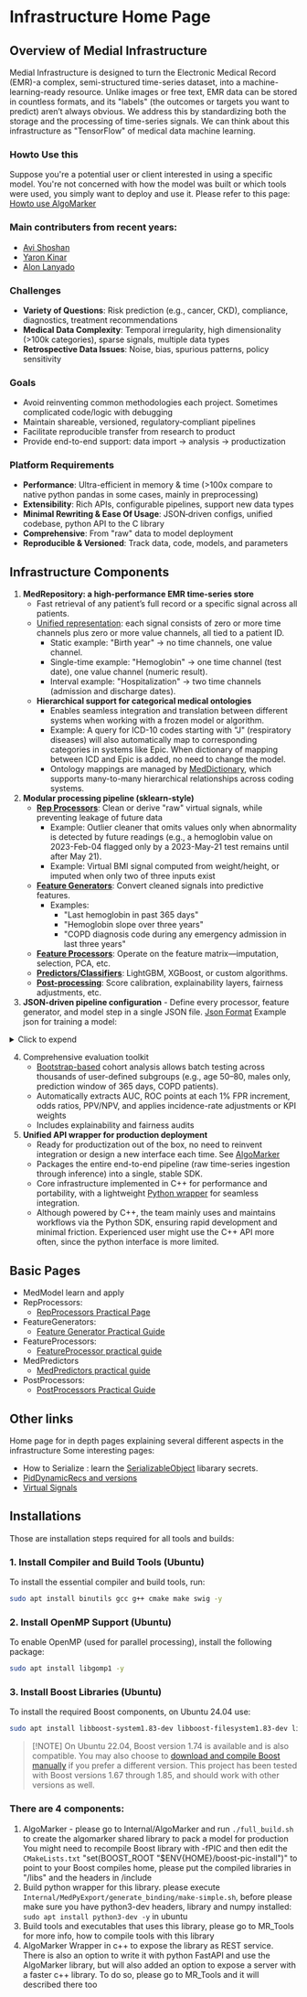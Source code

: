 # Infrastructure Home Page

## Overview of Medial Infrastructure
Medial Infrastructure is designed to turn the Electronic Medical Record (EMR)-a complex, semi-structured time-series dataset, into a machine-learning-ready resource. Unlike images or free text, EMR data can be stored in countless formats, and its "labels" (the outcomes or targets you want to predict) aren’t always obvious. We address this by standardizing both the storage and the processing of time-series signals.
We can think about this infrastructure as "TensorFlow" of medical data machine learning. 

### Howto Use this
Suppose you're a potential user or client interested in using a specific model.
You're not concerned with how the model was built or which tools were used, you simply want to deploy and use it.
Please refer to this page: [Howto use AlgoMarker](AlgoMarkers/Howto%20Use%20AlgoMarker)

### Main contributers from recent years:
- [Avi Shoshan](https://www.linkedin.com/in/avi-shoshan-a684933b/)
- [Yaron Kinar](https://www.linkedin.com/in/yaron-kinar-il/)
- [Alon Lanyado](https://www.linkedin.com/in/lanyado/)

### Challenges
- **Variety of Questions**: Risk prediction (e.g., cancer, CKD), compliance, diagnostics, treatment recommendations
- **Medical Data Complexity**: Temporal irregularity, high dimensionality (>100k categories), sparse signals, multiple data types
- **Retrospective Data Issues**: Noise, bias, spurious patterns, policy sensitivity

### Goals
- Avoid reinventing common methodologies each project. Sometimes complicated code/logic with debugging
- Maintain shareable, versioned, regulatory‑compliant pipelines
- Facilitate reproducible transfer from research to product
- Provide end-to-end support: data import → analysis → productization

### Platform Requirements
- **Performance**: Ultra-efficient in memory & time (>100x compare to native python pandas in some cases, mainly in preprocessing)
- **Extensibility**: Rich APIs, configurable pipelines, support new data types
- **Minimal Rewriting & Ease Of Usage**: JSON‑driven configs, unified codebase, python API to the C library
- **Comprehensive**: From "raw" data to model deployment
- **Reproducible & Versioned**: Track data, code, models, and parameters

## Infrastructure Components
1. **MedRepository: a high-performance EMR time-series store**
    * Fast retrieval of any patient’s full record or a specific signal across all patients.
    * [Unified representation](00.InfraMed%20Library%20page/Generic%20(Universal)%20Signal%20Vectors): each signal consists of zero or more time channels plus zero or more value channels, all tied to a patient ID.
        - Static example: "Birth year" → no time channels, one value channel.
        - Single-time example: "Hemoglobin" → one time channel (test date), one value channel (numeric result).
        - Interval example: "Hospitalization" → two time channels (admission and discharge dates).
    * **Hierarchical support for categorical medical ontologies** 
        - Enables seamless integration and translation between different systems when working with a frozen model or algorithm. 
        - Example: A query for ICD-10 codes starting with "J" (respiratory diseases) will also automatically map to corresponding categories in systems like Epic. When dictionary of mapping between ICD and Epic is added, no need to change the model. 
        - Ontology mappings are managed by [MedDictionary](00.InfraMed%20Library%20page/MedDictionary), which supports many-to-many hierarchical relationships across coding systems.
2. **Modular processing pipeline (sklearn-style)**
    * **[Rep Processors](01.Rep%20Processors%20Practical%20Guide/)**: Clean or derive "raw" virtual signals, while preventing leakage of future data
        - Example: Outlier cleaner that omits values only when abnormality is detected by future readings (e.g., a hemoglobin value on 2023-Feb-04 flagged only by a 2023-May-21 test remains until after May 21).
        - Example: Virtual BMI signal computed from weight/height, or imputed when only two of three inputs exist
    * **[Feature Generators](MedProcessTools%20Library/FeatureGenerator/)**: Convert cleaned signals into predictive features.
        - Examples:
            * "Last hemoglobin in past 365 days"
            * "Hemoglobin slope over three years"
            * "COPD diagnosis code during any emergency admission in last three years"
    * **[Feature Processors](02.Feature%20Generator%20Practical%20Guide/)**: Operate on the feature matrix—imputation, selection, PCA, etc. 
    * **[Predictors/Classifiers](04.MedAlgo%20Library/)**: LightGBM, XGBoost, or custom algorithms.
    * **[Post-processing](05.PostProcessors%20Practical%20Guide/)**: Score calibration, explainability layers, fairness adjustments, etc.
3. **JSON-driven pipeline configuration** - Define every processor, feature generator, and model step in a single JSON file. [Json Format](MedModel%20json%20format)
    Example json for training a model:

<details>
       <summary>Click to expend</summary>


```json title="example json"
   {
	"model_json_version": "2",
	"serialize_learning_set": "0",
	"model_actions": [
		"json:full_rep_processors.json", // Import a json from current folder with other componenets - in this case, outlier cleaners, signal panel completers, etc.
    // Features
		{
			"action_type": "feat_generator",
			"fg_type": "age"
		},
		{
			"action_type": "feat_generator",
			"fg_type": "gender"
		},
		{
			"action_type": "feat_generator",
			"fg_type": "unified_smoking",
			"tags": "smoking",
			"smoking_features": "Current_Smoker, Ex_Smoker, Unknown_Smoker, Never_Smoker, Passive_Smoker, Smok_Days_Since_Quitting , Smok_Pack_Years_Max, Smok_Pack_Years_Last,Smoking_Years,Smoking_Intensity"
		},
		// Cancers in Dx
		{
			"action_type": "feat_generator",
			"fg_type": "basic",
			"type": "category_set",
			"window": [
				"win_from=0;win_to=10950"
			],
			"time_unit": "Days",
			"sets": [
				"ICD9_CODE:140-149,ICD9_CODE:150-159,ICD9_CODE:160-165,ICD9_CODE:170,ICD9_CODE:171,ICD9_CODE:172,ICD9_CODE:174,ICD9_CODE:175,ICD9_CODE:176,ICD9_CODE:179-189,ICD9_CODE:200-208,ICD9_CODE:209.0,ICD9_CODE:209.1,ICD9_CODE:209.2,ICD9_CODE:290.3,ICD9_CODE:230-234"
			],
			"signal": "ICD9_Diagnosis",
			"in_set_name": "Cancers"
		},
    // Statistical features - will take: last, average, min, max, etc. for each time window: 0-180, 0-365. 365-730, 0-1095 prior prediction day in days and for each signal: Hemoglobin, WBC...
    // In total will create: 8*4*4 = 128 features
		{
			"action_type": "feat_generator",
			"fg_type": "basic",
			"type": [
				"last",
				"last_delta",
				"avg",
				"max",
				"min",
				"std",
				"slope",
				"range_width"
			],
			"window": [
				"win_from=0;win_to=180",
				"win_from=0;win_to=365",
				"win_from=365;win_to=730",
				"win_from=0;win_to=1095"
			],
			"time_unit": "Days",
			"tags": "labs_and_measurements,need_imputer,need_norm",
			"signal": [
				"Hemoglobin",
				"WBC",
				"Platelets",
				"Albumin"
			]
		},
		{
			"action_type": "feat_generator",
			"fg_type": "basic",
			"type": [
				"last_time"
			],
			"window": [
				"win_from=0;win_to=180",
				"win_from=0;win_to=365",
				"win_from=365;win_to=730",
				"win_from=0;win_to=1095"
			],
			"time_unit": "Days",
			"tags": "labs_and_measurements,need_imputer,need_norm",
			//Take only panels - to remove repititions:
			"signal": [
				"BMI",
				"Creatinine",
				"WBC",
				"Cholesterol",
				"Glucose",
				"Hemoglobin",
				"Albumin"
			]
		},
		{
			"action_type": "feat_generator",
			"fg_type": "category_depend",
			"signal": "DIAGNOSIS",
			"window": [
				"win_from=0;win_to=10950;tags=numeric.win_0_10950",
				"win_from=0;win_to=365;tags=numeric.win_0_365"
			],
			"time_unit_win": "Days",
			"regex_filter": "ICD10_CODE:.*",
			"min_age": "40",
			"max_age": "90",
			"age_bin": "5",
			"min_code_cnt": "200",
			"fdr": "0.01",
			"lift_below": "0.7",
			"lift_above": "1.3",
			"stat_metric": "mcnemar",
			"max_depth": "50",
			"max_parents": "100",
			"use_fixed_lift": "1",
			"sort_by_chi": "1",
			"verbose": "1",
			"take_top": "50"
		},
		// Feature selector to remove features with 99.9% same value, there are other options, like lasso, by model importance, etc.
		{
			"action_type": "fp_set",
			"members": [
				{
					"fp_type": "remove_deg",
					"percentage": "0.999"
				}
			]
		},
		// Imputer - simple choise of choosing median value by stratifying to age, gender and smoking status - will commit for all features with "need_imputer" tag
		{
			"action_type": "fp_set",
			"members": [
				{
					"fp_type": "imputer",
					"strata": "Age,40,100,5:Gender,1,2,1:Current_Smoker,0,1,1:Ex_Smoker,0,1,1",
					"moment_type": "median",
					"tag": "need_imputer",
					"duplicate": "1"
				}
			]
		},
		// Normalizer - will commit for all features with "need_imputer" tag
		{
			"action_type": "fp_set",
			"members": [
				{
					"fp_type": "normalizer",
					"resolution_only": "0",
					"resolution": "5",
					"tag": "need_norm",
					"duplicate": "1"
				}
			]
		}
	],
	"predictor": "xgb",
	"predictor_params": "tree_method=auto;booster=gbtree;objective=binary:logistic;eta=0.050;alpha=0.000;lambda=0.010;gamma=0.010;max_depth=6;colsample_bytree=0.800;colsample_bylevel=1.000;min_child_weight=10;num_round=200;subsample=0.800" }
```

</details>



4. Comprehensive evaluation toolkit
    * [Bootstrap-based](/Medial%20Tools/bootstrap_app/) cohort analysis allows batch testing across thousands of user-defined subgroups (e.g., age 50–80, males only, prediction window of 365 days, COPD patients).
    * Automatically extracts AUC, ROC points at each 1% FPR increment, odds ratios, PPV/NPV, and applies incidence-rate adjustments or KPI weights
    * Includes explainability and fairness audits
5. **Unified API wrapper for production deployment**
    * Ready for productization out of the box, no need to reinvent integration or design a new interface each time. See [AlgoMarker](AlgoMarkers/)
    * Packages the entire end-to-end pipeline (raw time-series ingestion through inference) into a single, stable SDK.
    * Core infrastructure implemented in C++ for performance and portability, with a lightweight [Python wrapper](/Python) for seamless integration.
    * Although powered by C++, the team mainly uses and maintains workflows via the Python SDK, ensuring rapid development and minimal friction. Experienced user might use the C++ API more often, since the python interface is more limited. 


## Basic Pages

- MedModel learn and apply 
- RepProcessors:
    - [RepProcessors Practical Page](01.Rep%20Processors%20Practical%20Guide)
- FeatureGenerators:
    - [Feature Generator Practical Guide](02.Feature%20Generator%20Practical%20Guide)
- FeatureProcessors:
    - [FeatureProcessor practical guide](03.FeatureProcessor%20practical%20guide)
- MedPredictors
    - [MedPredictors practical guide](04.MedAlgo%20Library/MedPredictor%20practical%20guide)
- PostProcessors:
    - [PostProcessors Practical Guide](05.PostProcessors%20Practical%20Guide)

## Other links
Home page for in depth pages explaining several different aspects in the infrastructure
Some interesting pages:

- How to Serialize : learn the [SerializableObject](MedProcessTools%20Library/SerializableObject) libarary secrets.
- [PidDynamicRecs and versions](00.InfraMed%20Library%20page/PidDynamicRec)
- [Virtual Signals](01.Rep%20Processors%20Practical%20Guide/Virtual%20Signals)


## Installations
Those are installation steps required for all tools and builds:
### 1. Install Compiler and Build Tools (Ubuntu)
To install the essential compiler and build tools, run:
```bash
sudo apt install binutils gcc g++ cmake make swig -y
```
### 2. Install OpenMP Support (Ubuntu)
To enable OpenMP (used for parallel processing), install the following package:
```bash
sudo apt install libgomp1 -y
```
### 3. Install Boost Libraries (Ubuntu)
To install the required Boost components, on Ubuntu 24.04 use:
```bash
sudo apt install libboost-system1.83-dev libboost-filesystem1.83-dev libboost-regex1.83-dev libboost-program-options1.83-dev -y
```
> [!NOTE] On Ubuntu 22.04, Boost version 1.74 is available and is also compatible.
You may also choose to [download and compile Boost manually](https://www.boost.org/users/download/) if you prefer a different version. This project has been tested with Boost versions 1.67 through 1.85, and should work with other versions as well.

### There are 4 components:
1. AlgoMarker - please go to Internal/AlgoMarker and run ```./full_build.sh``` to create the algomarker shared library to pack a model for production
   You might need to recompile Boost library with -fPIC and then edit the ```CMakeLists.txt``` "set(BOOST_ROOT "$ENV{HOME}/boost-pic-install")" to point to your Boost compiles home, please put the compiled libraries in "/libs" and the headers in /include
3. Build python wrapper for this library. please execute ```Internal/MedPyExport/generate_binding/make-simple.sh```, before please make sure you have python3-dev headers, library and numpy installed: ```sudo apt install python3-dev -y``` in ubuntu
4. Build tools and executables that uses this library, please go to MR_Tools for more info, how to compile tools with this library
5. AlgoMarker Wrapper in c++ to expose the library as REST service. There is also an option to write it with python FastAPI and use the AlgoMarker library, but will also added an option to expose a server with a faster c++ library.
To do so, please go to MR_Tools and it will described there too